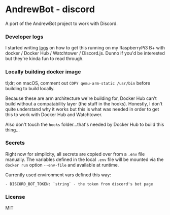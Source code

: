# AndrewBot - discord

A port of the AndrewBot project to work with Discord.

### Developer logs

I started writing [logs](./docs/logs.md) on how to get this running on my RaspberryPi3 B+ with docker / Docker Hub / Watchtower / Discord.js. Dunno if you'd be interested but they're kinda fun to read through.

### Locally building docker image

tl;dr; on macOS, comment out `COPY qemu-arm-static /usr/bin` before building to build locally.

Because these are arm architecture we're building for, Docker Hub can't build without a compatability layer (the stuff in the hooks). Honestly, I don't quite understand why it works but this is what was needed in order to get this to work with Docker Hub and Watchtower.

Also don't touch the `hooks` folder...that's needed by Docker Hub to build this thing...

### Secrets

Right now for simplicity, all secrets are copied over from a `.env` file manually. The variables defined in the local `.env` file will be mounted via the `docker run` option `--env-file` and available at runtime.

Currently used environment vars defined this way:

```
- DISCORD_BOT_TOKEN: `string` - the token from discord's bot page
```

### License

MIT
